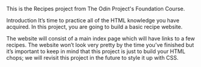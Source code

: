 This is the Recipes project from The Odin Project's Foundation Course.

Introduction
It’s time to practice all of the HTML knowledge you have acquired. In this project, you are going to build a basic recipe website.

The website will consist of a main index page which will have links to a few recipes. The website won’t look very pretty by the time you’ve finished but it’s important to keep in mind that this project is just to build your HTML chops; we will revisit this project in the future to style it up with CSS. 
